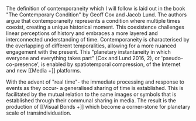 The definition of contemporaneity which I will follow is laid out in the book "The Contemporary Condition" by Geoff Cox and Jacob Lund. The authors argue that contemporaneity represents a condition where multiple times coexist, creating a unique historical moment. This coexistence challenges linear perceptions of history and embraces a more layered and interconnected understanding of time. Contemporaneity is characterised by the overlapping of different temporalities, allowing for a more nuanced engagement with the present. This "planetary instantaneity in which everyone and everything takes part" (Cox and Lund 2016, 2), or 'pseudo-co-presence', is enabled by spatiotemporal compression, of the Internet and new [[Media +]] platforms. 

With the advent of "real time"- the immediate processing and response to events as they occur- a generalised sharing of time is established. This is facilitated by the mutual relation to the same images or symbols that is established through their communal sharing in media. The result is the production of [[Visual Bonds +]] which become a corner-stone for planetary scale of transindividuation. 